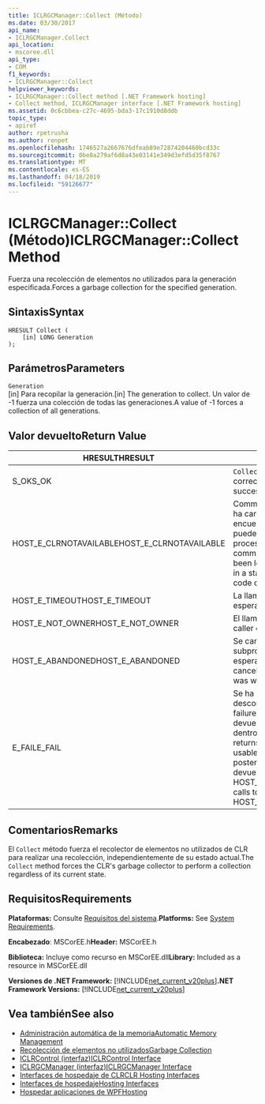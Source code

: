 ```yaml
---
title: ICLRGCManager::Collect (Método)
ms.date: 03/30/2017
api_name:
- ICLRGCManager.Collect
api_location:
- mscoree.dll
api_type:
- COM
f1_keywords:
- ICLRGCManager::Collect
helpviewer_keywords:
- ICLRGCManager::Collect method [.NET Framework hosting]
- Collect method, ICLRGCManager interface [.NET Framework hosting]
ms.assetid: 0c6cbbea-c27c-4695-bda3-17c1910d8ddb
topic_type:
- apiref
author: rpetrusha
ms.author: ronpet
ms.openlocfilehash: 1746527a2667676dfeab89e72874204460bcd33c
ms.sourcegitcommit: 0be8a279af6d8a43e03141e349d3efd5d35f8767
ms.translationtype: MT
ms.contentlocale: es-ES
ms.lasthandoff: 04/18/2019
ms.locfileid: "59126677"
---
```

# <a name="iclrgcmanagercollect-method"></a><span data-ttu-id="430ff-102">ICLRGCManager::Collect (Método)</span><span class="sxs-lookup"><span data-stu-id="430ff-102">ICLRGCManager::Collect Method</span></span>
<span data-ttu-id="430ff-103">Fuerza una recolección de elementos no utilizados para la generación especificada.</span><span class="sxs-lookup"><span data-stu-id="430ff-103">Forces a garbage collection for the specified generation.</span></span>  
  
## <a name="syntax"></a><span data-ttu-id="430ff-104">Sintaxis</span><span class="sxs-lookup"><span data-stu-id="430ff-104">Syntax</span></span>  
  
```  
HRESULT Collect (  
    [in] LONG Generation  
);  
```  
  
## <a name="parameters"></a><span data-ttu-id="430ff-105">Parámetros</span><span class="sxs-lookup"><span data-stu-id="430ff-105">Parameters</span></span>  
 `Generation`  
 <span data-ttu-id="430ff-106">[in] Para recopilar la generación.</span><span class="sxs-lookup"><span data-stu-id="430ff-106">[in] The generation to collect.</span></span> <span data-ttu-id="430ff-107">Un valor de -1 fuerza una colección de todas las generaciones.</span><span class="sxs-lookup"><span data-stu-id="430ff-107">A value of -1 forces a collection of all generations.</span></span>  
  
## <a name="return-value"></a><span data-ttu-id="430ff-108">Valor devuelto</span><span class="sxs-lookup"><span data-stu-id="430ff-108">Return Value</span></span>  
  
|<span data-ttu-id="430ff-109">HRESULT</span><span class="sxs-lookup"><span data-stu-id="430ff-109">HRESULT</span></span>|<span data-ttu-id="430ff-110">Descripción</span><span class="sxs-lookup"><span data-stu-id="430ff-110">Description</span></span>|  
|-------------|-----------------|  
|<span data-ttu-id="430ff-111">S_OK</span><span class="sxs-lookup"><span data-stu-id="430ff-111">S_OK</span></span>|<span data-ttu-id="430ff-112">`Collect` se devolvió correctamente.</span><span class="sxs-lookup"><span data-stu-id="430ff-112">`Collect` returned successfully.</span></span>|  
|<span data-ttu-id="430ff-113">HOST_E_CLRNOTAVAILABLE</span><span class="sxs-lookup"><span data-stu-id="430ff-113">HOST_E_CLRNOTAVAILABLE</span></span>|<span data-ttu-id="430ff-114">Common language runtime (CLR) no se ha cargado en un proceso o el CLR se encuentra en un estado en el que no se puede ejecutar código administrado o procesar la llamada correctamente.</span><span class="sxs-lookup"><span data-stu-id="430ff-114">The common language runtime (CLR) has not been loaded into a process, or the CLR is in a state in which it cannot run managed code or process the call successfully.</span></span>|  
|<span data-ttu-id="430ff-115">HOST_E_TIMEOUT</span><span class="sxs-lookup"><span data-stu-id="430ff-115">HOST_E_TIMEOUT</span></span>|<span data-ttu-id="430ff-116">La llamada ha agotado el tiempo de espera.</span><span class="sxs-lookup"><span data-stu-id="430ff-116">The call timed out.</span></span>|  
|<span data-ttu-id="430ff-117">HOST_E_NOT_OWNER</span><span class="sxs-lookup"><span data-stu-id="430ff-117">HOST_E_NOT_OWNER</span></span>|<span data-ttu-id="430ff-118">El llamador no posee el bloqueo.</span><span class="sxs-lookup"><span data-stu-id="430ff-118">The caller does not own the lock.</span></span>|  
|<span data-ttu-id="430ff-119">HOST_E_ABANDONED</span><span class="sxs-lookup"><span data-stu-id="430ff-119">HOST_E_ABANDONED</span></span>|<span data-ttu-id="430ff-120">Se canceló un evento mientras un subproceso bloqueado o fibra estaba esperando en ella.</span><span class="sxs-lookup"><span data-stu-id="430ff-120">An event was canceled while a blocked thread or fiber was waiting on it.</span></span>|  
|<span data-ttu-id="430ff-121">E_FAIL</span><span class="sxs-lookup"><span data-stu-id="430ff-121">E_FAIL</span></span>|<span data-ttu-id="430ff-122">Se ha producido un error irrecuperable desconocido.</span><span class="sxs-lookup"><span data-stu-id="430ff-122">An unknown catastrophic failure occurred.</span></span> <span data-ttu-id="430ff-123">Después de un método devuelve E_FAIL, CLR ya no es utilizable dentro del proceso.</span><span class="sxs-lookup"><span data-stu-id="430ff-123">After a method returns E_FAIL, the CLR is no longer usable within the process.</span></span> <span data-ttu-id="430ff-124">Las llamadas posteriores a métodos de hospedaje devuelven HOST_E_CLRNOTAVAILABLE.</span><span class="sxs-lookup"><span data-stu-id="430ff-124">Subsequent calls to hosting methods return HOST_E_CLRNOTAVAILABLE.</span></span>|  
  
## <a name="remarks"></a><span data-ttu-id="430ff-125">Comentarios</span><span class="sxs-lookup"><span data-stu-id="430ff-125">Remarks</span></span>  
 <span data-ttu-id="430ff-126">El `Collect` método fuerza el recolector de elementos no utilizados de CLR para realizar una recolección, independientemente de su estado actual.</span><span class="sxs-lookup"><span data-stu-id="430ff-126">The `Collect` method forces the CLR's garbage collector to perform a collection regardless of its current state.</span></span>  
  
## <a name="requirements"></a><span data-ttu-id="430ff-127">Requisitos</span><span class="sxs-lookup"><span data-stu-id="430ff-127">Requirements</span></span>  
 <span data-ttu-id="430ff-128">**Plataformas:** Consulte [Requisitos del sistema](../../../../docs/framework/get-started/system-requirements.md).</span><span class="sxs-lookup"><span data-stu-id="430ff-128">**Platforms:** See [System Requirements](../../../../docs/framework/get-started/system-requirements.md).</span></span>  
  
 <span data-ttu-id="430ff-129">**Encabezado**: MSCorEE.h</span><span class="sxs-lookup"><span data-stu-id="430ff-129">**Header:** MSCorEE.h</span></span>  
  
 <span data-ttu-id="430ff-130">**Biblioteca:** Incluye como recurso en MSCorEE.dll</span><span class="sxs-lookup"><span data-stu-id="430ff-130">**Library:** Included as a resource in MSCorEE.dll</span></span>  
  
 <span data-ttu-id="430ff-131">**Versiones de .NET Framework:** [!INCLUDE[net_current_v20plus](../../../../includes/net-current-v20plus-md.md)]</span><span class="sxs-lookup"><span data-stu-id="430ff-131">**.NET Framework Versions:** [!INCLUDE[net_current_v20plus](../../../../includes/net-current-v20plus-md.md)]</span></span>  
  
## <a name="see-also"></a><span data-ttu-id="430ff-132">Vea también</span><span class="sxs-lookup"><span data-stu-id="430ff-132">See also</span></span>

- [<span data-ttu-id="430ff-133">Administración automática de la memoria</span><span class="sxs-lookup"><span data-stu-id="430ff-133">Automatic Memory Management</span></span>](../../../../docs/standard/automatic-memory-management.md)
- [<span data-ttu-id="430ff-134">Recolección de elementos no utilizados</span><span class="sxs-lookup"><span data-stu-id="430ff-134">Garbage Collection</span></span>](../../../../docs/standard/garbage-collection/index.md)
- [<span data-ttu-id="430ff-135">ICLRControl (interfaz)</span><span class="sxs-lookup"><span data-stu-id="430ff-135">ICLRControl Interface</span></span>](../../../../docs/framework/unmanaged-api/hosting/iclrcontrol-interface.md)
- [<span data-ttu-id="430ff-136">ICLRGCManager (interfaz)</span><span class="sxs-lookup"><span data-stu-id="430ff-136">ICLRGCManager Interface</span></span>](../../../../docs/framework/unmanaged-api/hosting/iclrgcmanager-interface.md)
- [<span data-ttu-id="430ff-137">Interfaces de hospedaje de CLR</span><span class="sxs-lookup"><span data-stu-id="430ff-137">CLR Hosting Interfaces</span></span>](../../../../docs/framework/unmanaged-api/hosting/clr-hosting-interfaces.md)
- [<span data-ttu-id="430ff-138">Interfaces de hospedaje</span><span class="sxs-lookup"><span data-stu-id="430ff-138">Hosting Interfaces</span></span>](../../../../docs/framework/unmanaged-api/hosting/hosting-interfaces.md)
- [<span data-ttu-id="430ff-139">Hospedar aplicaciones de WPF</span><span class="sxs-lookup"><span data-stu-id="430ff-139">Hosting</span></span>](../../../../docs/framework/unmanaged-api/hosting/index.md)
